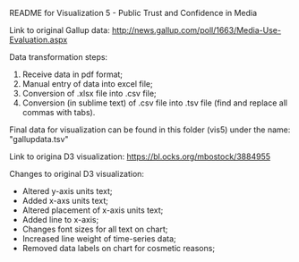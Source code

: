 README for Visualization 5 - Public Trust and Confidence in Media

Link to original Gallup data: http://news.gallup.com/poll/1663/Media-Use-Evaluation.aspx

Data transformation steps:
1. Receive data in pdf format;
2. Manual entry of data into excel file;
3. Conversion of .xlsx file into .csv file;
4. Conversion (in sublime text) of .csv file into .tsv file (find and replace all commas with tabs).

Final data for visualization can be found in this folder (vis5) under the name: "gallupdata.tsv"

Link to origina D3 visualization: https://bl.ocks.org/mbostock/3884955

Changes to original D3 visualization:
- Altered y-axis units text;
- Added x-axs units text;
- Altered placement of x-axis units text;
- Added line to x-axis;
- Changes font sizes for all text on chart;
- Increased line weight of time-series data;
- Removed data labels on chart for cosmetic reasons;